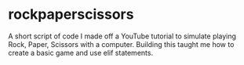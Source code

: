# rockpaperscissors
A short script of code I made off a YouTube tutorial to simulate playing Rock, Paper, Scissors with a computer. 
Building this taught me how to create a basic game and use elif statements.
